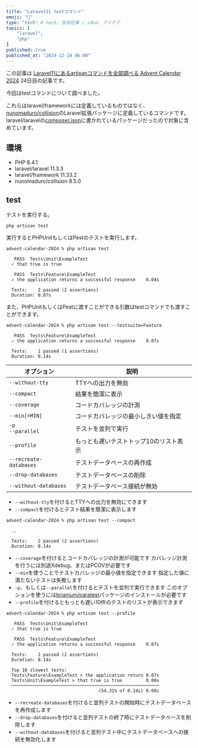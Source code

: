 ```yaml
---
title: "Laravel11 testコマンド"
emoji: "🥕"
type: "tech" # tech: 技術記事 / idea: アイデア
topics: [
    "laravel",
    "php"
]
published: true
published_at: "2024-12-24 06:00"
---
```


この記事は [Laravel11にあるartisanコマンドを全部調べる Advent Calendar 2024](https://adventar.org/calendars/10674) 24日目の記事です。

今回はtestコマンドについて調べました。

これらはlaravel/frameworkには定義しているものではなく、[nunomaduro/collision](https://github.com/nunomaduro/collision)のLaravel拡張パッケージに定義しているコマンドです。
laravel/laravelの[composer.json](https://github.com/laravel/laravel/blob/v11.3.3/composer.json)に書かれているパッケージだったので対象に含めています。

## 環境

- PHP 8.4.1
- laravel/laravel 11.3.3
- laravel/framework 11.33.2
- nunomaduro/collision 8.5.0

## test

テストを実行する。

```
php artisan test
```

実行するとPHPUnitもしくはPestのテストを実行します。

```
advent-calendar-2024 % php artisan test

   PASS  Tests\Unit\ExampleTest
  ✓ that true is true

   PASS  Tests\Feature\ExampleTest
  ✓ the application returns a successful response    0.04s

  Tests:    2 passed (2 assertions)
  Duration: 0.07s
```

また、PHPUnitもしくはPestに渡すことができる引数はtestコマンドでも渡すことができます。

```
advent-calendar-2024 % php artisan test --testsuite=Feature

   PASS  Tests\Feature\ExampleTest
  ✓ the application returns a successful response    0.07s  

  Tests:    1 passed (1 assertions)
  Duration: 0.14s
```

| オプション | 説明 |
| --- | --- |
| `--without-tty` | TTYへの出力を無効 |
| `--compact` | 結果を簡潔に表示 |
| `--coverage` | コードカバレッジの計測 |
| `--min[=MIN]` | コードカバレッジの最小しきい値を指定 |
| `-p`<br>`--parallel` | テストを並列で実行 |
| `--profile` | もっとも遅いテストトップ10のリスト表示 |
| `--recreate-databases` | テストデータベースの再作成 |
| `--drop-databases` | テストデータベースの削除 |
| `--without-databases` | テストデータベース接続が無効 |

- `--without-tty`を付けるとTTYへの出力を無効にできます
- `--compact`を付けるとテスト結果を簡潔に表示します
```
advent-calendar-2024 % php artisan test --compact

  ..

  Tests:    2 passed (2 assertions)
  Duration: 0.14s
```
- `--coverage`を付けるとコードカバレッジの計測が可能です
カバレッジ計測を行うには別途Xdebug、またはPCOVが必要です
- `--min`を使うことでテストカバレッジの最小値を指定できます
指定した値に満たないテストは失敗します
- `-p`、もしくは`--parallel`を付けるとテストを並列で実行できます
このオプションを使うには[brianium/paratest](https://github.com/paratestphp/paratest)パッケージのインストールが必要です
- `--profile`を付けるともっとも遅い10件のテストのリストが表示できます
```
advent-calendar-2024 % php artisan test --profile

   PASS  Tests\Unit\ExampleTest
  ✓ that true is true

   PASS  Tests\Feature\ExampleTest
  ✓ the application returns a successful response    0.07s

  Tests:    2 passed (2 assertions)
  Duration: 0.14s

  Top 10 slowest tests:
  Tests\Feature\ExampleTest > the application return 0.07s
  Tests\Unit\ExampleTest > that true is true         0.00s
  ────────────────────────────────────────────────────────
                                   (54.31% of 0.14s) 0.08s
```
- `--recreate-databases`を付けると並列テストの開始時にテストデータベースを再作成します
- `--drop-databases`を付けると並列テストの終了時にテストデータベースを削除します
- `--without-databases`を付けると並列テスト中にテストデータベースへの接続を無効化します
